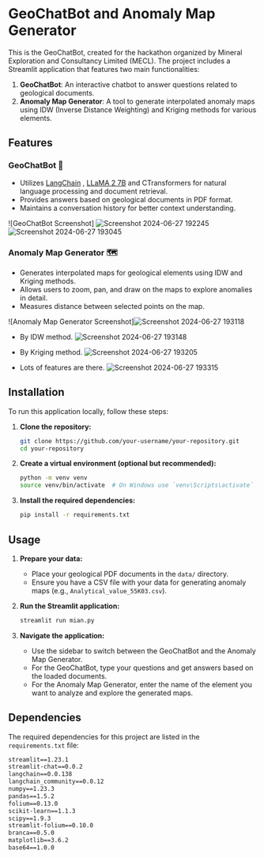 # GeoChatBot and Anomaly Map Generator

This is the GeoChatBot, created for the hackathon organized by Mineral Exploration and Consultancy Limited (MECL). The project includes a Streamlit application that features two main functionalities:

1. **GeoChatBot**: An interactive chatbot to answer questions related to geological documents.
2. **Anomaly Map Generator**: A tool to generate interpolated anomaly maps using IDW (Inverse Distance Weighting) and Kriging methods for various elements.

## Features

### GeoChatBot 🤖

- Utilizes [LangChain](https://github.com/langchain/langchain) , [LLaMA 2 7B](https://ai.facebook.com/blog/large-language-model-llama-meta-ai/) and CTransformers for natural language processing and document retrieval.
- Provides answers based on geological documents in PDF format.
- Maintains a conversation history for better context understanding.

![GeoChatBot Screenshot] ![Screenshot 2024-06-27 192245](https://github.com/Mr-PratikTikhe/geochatbot/assets/142296701/4400d250-e3eb-4644-9175-b8dd9551ee2a)
![Screenshot 2024-06-27 193045](https://github.com/Mr-PratikTikhe/geochatbot/assets/142296701/fc7885fd-7f71-4754-8852-477867e3b9c9)



### Anomaly Map Generator 🗺️

- Generates interpolated maps for geological elements using IDW and Kriging methods.
- Allows users to zoom, pan, and draw on the maps to explore anomalies in detail.
- Measures distance between selected points on the map.

![Anomaly Map Generator Screenshot]![Screenshot 2024-06-27 193118](https://github.com/Mr-PratikTikhe/geochatbot/assets/142296701/0091825a-d1a2-4b53-9d0a-e922775f8af8)

- By IDW method.
  ![Screenshot 2024-06-27 193148](https://github.com/Mr-PratikTikhe/geochatbot/assets/142296701/9c69548b-bdef-4ab9-9331-b221b5bba63a)

- By Kriging method.
  ![Screenshot 2024-06-27 193205](https://github.com/Mr-PratikTikhe/geochatbot/assets/142296701/6f8aad21-74ba-4d17-a0c3-a02931db13b4)

- Lots of features are there.
  ![Screenshot 2024-06-27 193315](https://github.com/Mr-PratikTikhe/geochatbot/assets/142296701/7e00aa6e-97ee-42cd-8d2b-7897bb1c61ac) 
  



## Installation

To run this application locally, follow these steps:

1. **Clone the repository:**

    ```sh
    git clone https://github.com/your-username/your-repository.git
    cd your-repository
    ```

2. **Create a virtual environment (optional but recommended):**

    ```sh
    python -m venv venv
    source venv/bin/activate  # On Windows use `venv\Scripts\activate`
    ```

3. **Install the required dependencies:**

    ```sh
    pip install -r requirements.txt
    ```

## Usage

1. **Prepare your data:**

   - Place your geological PDF documents in the `data/` directory.
   - Ensure you have a CSV file with your data for generating anomaly maps (e.g., `Analytical_value_55K03.csv`).

2. **Run the Streamlit application:**

    ```sh
    streamlit run mian.py
    ```

3. **Navigate the application:**

   - Use the sidebar to switch between the GeoChatBot and the Anomaly Map Generator.
   - For the GeoChatBot, type your questions and get answers based on the loaded documents.
   - For the Anomaly Map Generator, enter the name of the element you want to analyze and explore the generated maps.

## Dependencies

The required dependencies for this project are listed in the `requirements.txt` file:

```txt
streamlit==1.23.1
streamlit-chat==0.0.2
langchain==0.0.138
langchain_community==0.0.12
numpy==1.23.3
pandas==1.5.2
folium==0.13.0
scikit-learn==1.1.3
scipy==1.9.3
streamlit-folium==0.10.0
branca==0.5.0
matplotlib==3.6.2
base64==1.0.0
